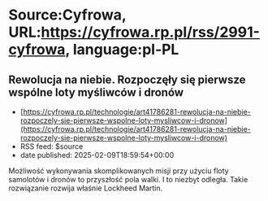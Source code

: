 # Source:Cyfrowa, URL:https://cyfrowa.rp.pl/rss/2991-cyfrowa, language:pl-PL

## Rewolucja na niebie. Rozpoczęły się pierwsze wspólne loty myśliwców i dronów
 - [https://cyfrowa.rp.pl/technologie/art41786281-rewolucja-na-niebie-rozpoczely-sie-pierwsze-wspolne-loty-mysliwcow-i-dronow](https://cyfrowa.rp.pl/technologie/art41786281-rewolucja-na-niebie-rozpoczely-sie-pierwsze-wspolne-loty-mysliwcow-i-dronow)
 - RSS feed: $source
 - date published: 2025-02-09T18:59:54+00:00

Możliwość wykonywania skomplikowanych misji przy użyciu floty samolotów i dronów to przyszłość pola walki. I to niezbyt odległa. Takie rozwiązanie rozwija właśnie Lockheed Martin.

